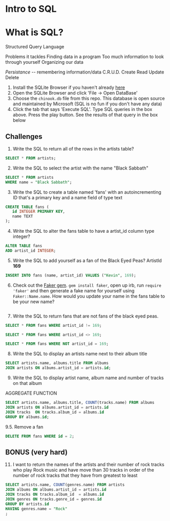 # Intro to SQL

# What is SQL? 
Structured Query Language

Problems it tackles
Finding data in a program
Too much information to look through yourself
Organizing our data

*Persistance* -- remembering information/data
C.R.U.D.
Create
Read
Update
Delete


1. Install the SQLite Browser if you haven't already [here](http://sqlitebrowser.org/)
2. Open the SQLite Browser and click 'File -> Open DataBase'
3. Choose the `chinook.db` file from this repo. This database is open source and maintained by Microsoft (SQL is no fun if you don't have any data)
4. Click the tab that says 'Execute SQL'. Type SQL queries in the box above. Press the play button. See the results of that query in the box below

## Challenges

1. Write the SQL to return all of the rows in the artists table?

```SQL
SELECT * FROM artists;
```

2. Write the SQL to select the artist with the name "Black Sabbath"

```SQL
SELECT * FROM artists
WHERE name = "Black Sabbath";
```


3. Write the SQL to create a table named 'fans' with an autoincrementing ID that's a primary key and a name field of type text

```sql
CREATE TABLE fans (
   id INTEGER PRIMARY KEY,
   name TEXT
);
```

4. Write the SQL to alter the fans table to have a artist_id column type integer?

```sql
ALTER TABLE fans
ADD artist_id INTEGER;
```

5. Write the SQL to add yourself as a fan of the Black Eyed Peas? ArtistId **169**

```sql
INSERT INTO fans (name, artist_id) VALUES ("Kevin", 169);
```

6. Check out the [Faker gem](https://github.com/stympy/faker). `gem install faker`, open up irb, run `require 'faker'` and then generate a fake name for yourself using `Faker::Name.name`. How would you update your name in the fans table to be your new name?

   ```sql

   ```

7. Write the SQL to return fans that are not fans of the black eyed peas.

```sql
SELECT * FROM fans WHERE artist_id != 169;

SELECT * FROM fans WHERE artist_id <> 169;

SELECT * FROM fans WHERE NOT artist_id = 169;
```

8. Write the SQL to display an artists name next to their album title

```sql
SELECT artists.name, albums.title FROM albums
JOIN artists ON albums.artist_id = artists.id;
```

9. Write the SQL to display artist name, album name and number of tracks on that album

AGGREGATE FUNCTION

```sql
SELECT artists.name, albums.title, COUNT(tracks.name) FROM albums
JOIN artists ON albums.artist_id = artists.id
JOIN tracks  ON tracks.album_id = albums.id
GROUP BY albums.id;
```

9.5. Remove a fan

```sql
DELETE FROM fans WHERE id = 2;
```

## BONUS (very hard)

11. I want to return the names of the artists and their number of rock tracks
    who play Rock music
    and have move than 30 tracks
    in order of the number of rock tracks that they have
    from greatest to least

```sql
SELECT artists.name, COUNT(genres.name) FROM artists
JOIN albums ON albums.artist_id = artists.id
JOIN tracks ON tracks.album_id  = albums.id
JOIN genres ON tracks.genre_id = genres.id
GROUP BY artists.id
HAVING genres.name = "Rock"
;
```
